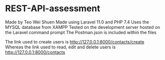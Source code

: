 # REST-API-assessment
Made by Teo Wei Shuen
Made using Laravel 11.0 and PHP 7.4
Uses the MYSQL database from XAMPP
Tested on the development server hosted on the Laravel command prompt
The Postman.json is included within the files

The link used to create users is  http://127.0.0.1:8000/contacts/create
Whereas the link used to read, edit and delete users is  http://127.0.0.1:8000/contacts
